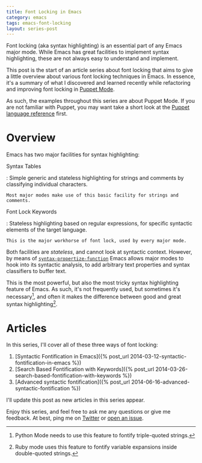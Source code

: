```yaml
---
title: Font Locking in Emacs
category: emacs
tags: emacs-font-locking
layout: series-post
---
```


Font locking (aka syntax highlighting) is an essential part of any Emacs major
mode.  While Emacs has great facilities to implement syntax highlighting, these
are not always easy to understand and implement.

This post is the start of an article series about font locking that aims to give
a little overview about various font locking techniques in Emacs.  In essence,
it's a summary of what I discovered and learned recently while refactoring and
improving font locking in [Puppet Mode][].

As such, the examples throughout this series are about Puppet Mode.  If you are
not familiar with Puppet, you may want take a short look at the
[Puppet language reference][] first.

Overview
========

Emacs has two major facilities for syntax highlighting:

Syntax Tables

:   Simple generic and stateless highlighting for strings and comments by
    classifying individual characters.

    Most major modes make use of this basic facility for strings and comments.

Font Lock Keywords

:   Stateless highlighting based on regular expressions, for specific syntactic
    elements of the target language.

    This is the major workhorse of font lock, used by every major mode.

Both facilities are *stateless*, and cannot look at syntactic context.  However,
by means of [`syntax-propertize-function`][spf] Emacs allows major modes to
hook into its syntactic analysis, to add arbitrary text properties and syntax
classifiers to buffer text.

This is the most powerful, but also the most tricky syntax highlighting feature
of Emacs.  As such, it's not frequently used, but sometimes it's necessary[^1],
and often it makes the difference between good and great syntax
highlighting[^2].

Articles
========

In this series, I'll cover all of these three ways of font locking:

1. [Syntactic Fontification in Emacs]({% post_url 2014-03-12-syntactic-fontification-in-emacs %})
2. [Search Based Fontification with Keywords]({% post_url 2014-03-26-search-based-fontification-with-keywords %})
3. [Advanced syntactic fontification]({% post_url 2014-06-16-advanced-syntactic-fontification %})

I'll update this post as new articles in this series appear.

Enjoy this series, and feel free to ask me any questions or give me feedback.
At best, ping me on [Twitter][] or [open an issue][].

[^1]: Python Mode needs to use this feature to fontify triple-quoted strings.

[^2]: Ruby mode uses this feature to fontify variable expansions inside
      double-quoted strings.

[spf]: el-variable:syntax-propertize-function
[Puppet Mode]: https://github.com/lunaryorn/puppet-mode
[Puppet language reference]: https://docs.puppetlabs.com/puppet/latest/reference/lang_visual_index.html
[Twitter]: https://twitter.com/lunaryorn
[open an issue]: https://github.com/lunaryorn/blog/issues
